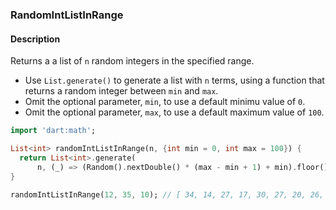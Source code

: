 ### RandomIntListInRange

#### Description



Returns a a list of `n` random integers in the specified range.

- Use `List.generate()` to generate a list with `n` terms, using a function that returns a random integer between `min` and `max`.
- Omit the optional parameter, `min`, to use a default minimu value of `0`.
- Omit the optional parameter, `max`, to use a default maximum value of `100`.

```dart
import 'dart:math';

List<int> randomIntListInRange(n, {int min = 0, int max = 100}) {
  return List<int>.generate(
      n, (_) => (Random().nextDouble() * (max - min + 1) + min).floor());
}
```

```dart
randomIntListInRange(12, 35, 10); // [ 34, 14, 27, 17, 30, 27, 20, 26, 21, 14 ]
```
